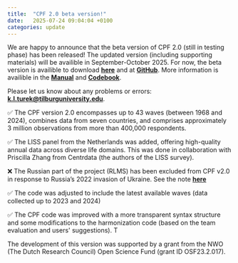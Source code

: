 ```yaml
---
title:  "CPF 2.0 beta version!"
date:   2025-07-24 09:04:04 +0100
categories: update
---
```


We are happy to announce that the beta version of CPF 2.0 (still in testing phase) has been released! The updated version (including supporting materials) will be availible in September-October 2025. For now, the beta version is availible to download **[here](https://cpfdata.com/download/)** and at **[GitHub](https://github.com/cpfdata)**. More information is availible in the **[Manual](https://github.com/cpfdata/CPF-Documentation/blob/main/CPF2.0_Manual_v1_250724)** and **[Codebook](https://github.com/cpfdata/CPF-Documentation/blob/main/CPF2.0_Codebook_v1_250724.pdf)**. 

Please let us know about any problems or errors: **<k.l.turek@tilburguniversity.edu>**. 

✅ The CPF version 2.0 encompasses up to 43 waves (between 1968 and 2024), combines data from seven countries, and comprises approximately 3 million observations from more than 400,000 respondents.

✅ The LISS panel from the Netherlands was added, offering high-quality annual data across diverse life domains. This was done in collaboration with Priscilla Zhang from Centrdata (the authors of the LISS survey).

❌ The Russian part of the project (RLMS) has been excluded from CPF v2.0 in response to Russia’s 2022 invasion of Ukraine. See the note **[here](https://cpfdata.com/update/2025/07/01/excluding-russia.html)**

✅ The code was adjusted to include the latest available waves (data collected up to 2023 and 2024) 

✅ The CPF code was improved with a more transparent syntax structure and some modifications to the harmonization code (based on the team evaluation and users' suggestions). T



The development of this version was supported by a grant from the NWO (The Dutch Research Council) Open Science Fund (grant ID OSF23.2.017).
